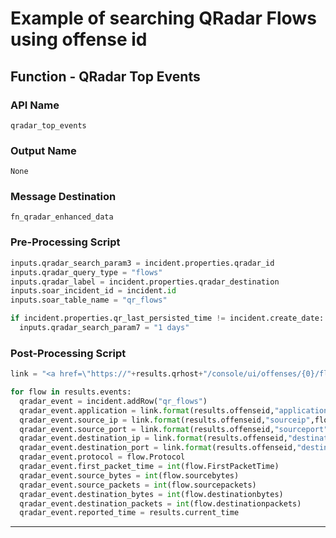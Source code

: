 <!--
    DO NOT MANUALLY EDIT THIS FILE
    THIS FILE IS AUTOMATICALLY GENERATED WITH resilient-sdk codegen
-->

# Example of searching QRadar Flows using offense id

## Function - QRadar Top Events

### API Name
`qradar_top_events`

### Output Name
`None`

### Message Destination
`fn_qradar_enhanced_data`

### Pre-Processing Script
```python
inputs.qradar_search_param3 = incident.properties.qradar_id
inputs.qradar_query_type = "flows"
inputs.qradar_label = incident.properties.qradar_destination
inputs.soar_incident_id = incident.id
inputs.soar_table_name = "qr_flows"

if incident.properties.qr_last_persisted_time != incident.create_date:
  inputs.qradar_search_param7 = "1 days"
```

### Post-Processing Script
```python
link = "<a href=\"https://"+results.qrhost+"/console/ui/offenses/{0}/flows?filter={1}%3B%3D%3B%3B{2}&page=1&pagesize=10\" target=\"_blank\">{3}</a>"

for flow in results.events:
  qradar_event = incident.addRow("qr_flows")
  qradar_event.application = link.format(results.offenseid,"application_name",flow.Application,flow.Application)
  qradar_event.source_ip = link.format(results.offenseid,"sourceip",flow.sourceip,flow.sourceip)
  qradar_event.source_port = link.format(results.offenseid,"sourceport",flow.sourceport,flow.sourceport)
  qradar_event.destination_ip = link.format(results.offenseid,"destinationip",flow.destinationip,flow.destinationip)
  qradar_event.destination_port = link.format(results.offenseid,"destinationport",flow.destinationport,flow.destinationport)
  qradar_event.protocol = flow.Protocol
  qradar_event.first_packet_time = int(flow.FirstPacketTime)
  qradar_event.source_bytes = int(flow.sourcebytes)
  qradar_event.source_packets = int(flow.sourcepackets)
  qradar_event.destination_bytes = int(flow.destinationbytes)
  qradar_event.destination_packets = int(flow.destinationpackets)
  qradar_event.reported_time = results.current_time
```

---

